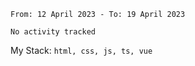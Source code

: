 <!--START_SECTION:waka-->

```text
From: 12 April 2023 - To: 19 April 2023

No activity tracked
```

<!--END_SECTION:waka-->
My Stack: `html, css, js, ts, vue`
